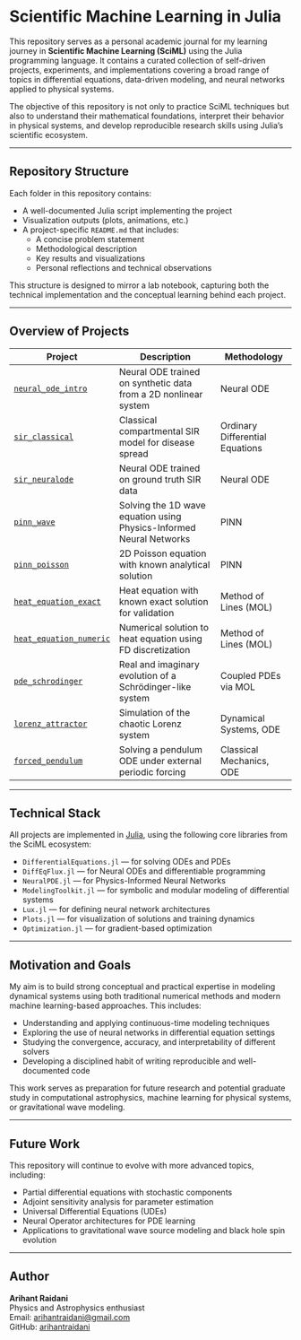 # Scientific Machine Learning in Julia

This repository serves as a personal academic journal for my learning journey in **Scientific Machine Learning (SciML)** using the Julia programming language. It contains a curated collection of self-driven projects, experiments, and implementations covering a broad range of topics in differential equations, data-driven modeling, and neural networks applied to physical systems.

The objective of this repository is not only to practice SciML techniques but also to understand their mathematical foundations, interpret their behavior in physical systems, and develop reproducible research skills using Julia’s scientific ecosystem.

---

## Repository Structure

Each folder in this repository contains:

- A well-documented Julia script implementing the project
- Visualization outputs (plots, animations, etc.)
- A project-specific `README.md` that includes:
  - A concise problem statement
  - Methodological description
  - Key results and visualizations
  - Personal reflections and technical observations

This structure is designed to mirror a lab notebook, capturing both the technical implementation and the conceptual learning behind each project.

---

## Overview of Projects

| Project | Description | Methodology |
|--------|-------------|-------------|
| [`neural_ode_intro`](./neural_ode_intro) | Neural ODE trained on synthetic data from a 2D nonlinear system | Neural ODE |
| [`sir_classical`](./sir_classical) | Classical compartmental SIR model for disease spread | Ordinary Differential Equations |
| [`sir_neuralode`](./sir_neuralode) | Neural ODE trained on ground truth SIR data | Neural ODE |
| [`pinn_wave`](./pinn_wave) | Solving the 1D wave equation using Physics-Informed Neural Networks | PINN |
| [`pinn_poisson`](./pinn_poisson) | 2D Poisson equation with known analytical solution | PINN |
| [`heat_equation_exact`](./heat_equation_exact) | Heat equation with known exact solution for validation | Method of Lines (MOL) |
| [`heat_equation_numeric`](./heat_equation_numeric) | Numerical solution to heat equation using FD discretization | Method of Lines (MOL) |
| [`pde_schrodinger`](./pde_schrodinger) | Real and imaginary evolution of a Schrödinger-like system | Coupled PDEs via MOL |
| [`lorenz_attractor`](./lorenz_attractor) | Simulation of the chaotic Lorenz system | Dynamical Systems, ODE |
| [`forced_pendulum`](./forced_pendulum) | Solving a pendulum ODE under external periodic forcing | Classical Mechanics, ODE |

---

## Technical Stack

All projects are implemented in [Julia](https://julialang.org/), using the following core libraries from the SciML ecosystem:

- `DifferentialEquations.jl` — for solving ODEs and PDEs
- `DiffEqFlux.jl` — for Neural ODEs and differentiable programming
- `NeuralPDE.jl` — for Physics-Informed Neural Networks
- `ModelingToolkit.jl` — for symbolic and modular modeling of differential systems
- `Lux.jl` — for defining neural network architectures
- `Plots.jl` — for visualization of solutions and training dynamics
- `Optimization.jl` — for gradient-based optimization

---

## Motivation and Goals

My aim is to build strong conceptual and practical expertise in modeling dynamical systems using both traditional numerical methods and modern machine learning-based approaches. This includes:

- Understanding and applying continuous-time modeling techniques
- Exploring the use of neural networks in differential equation settings
- Studying the convergence, accuracy, and interpretability of different solvers
- Developing a disciplined habit of writing reproducible and well-documented code

This work serves as preparation for future research and potential graduate study in computational astrophysics, machine learning for physical systems, or gravitational wave modeling.

---

## Future Work

This repository will continue to evolve with more advanced topics, including:

- Partial differential equations with stochastic components
- Adjoint sensitivity analysis for parameter estimation
- Universal Differential Equations (UDEs)
- Neural Operator architectures for PDE learning
- Applications to gravitational wave source modeling and black hole spin evolution

---

## Author

**Arihant Raidani**  
Physics and Astrophysics enthusiast  
Email: arihantraidani@gmail.com  
GitHub: [arihantraidani](https://github.com/arihantraidani)



